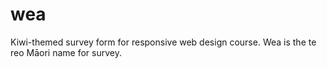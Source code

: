 # wea
Kiwi-themed survey form for responsive web design course. Wea is the te reo Māori name for survey.
